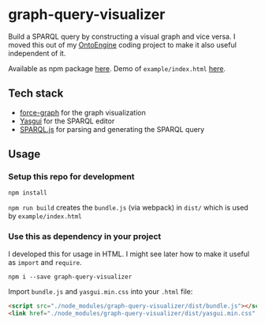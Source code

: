 # graph-query-visualizer
Build a SPARQL query by constructing a visual graph and vice versa. I moved this out of my [OntoEngine](https://github.com/benjaminaaron/OntoEngine) coding project to make it also useful independent of it.

Available as npm package [here](https://www.npmjs.com/package/graph-query-visualizer). Demo of `example/index.html` [here](https://benjaminaaron.github.io/graph-query-visualizer/).

## Tech stack

- [force-graph](https://github.com/vasturiano/force-graph/) for the graph visualization
- [Yasgui](https://github.com/TriplyDB/Yasgui) for the SPARQL editor
- [SPARQL.js](https://github.com/RubenVerborgh/SPARQL.js) for parsing and generating the SPARQL query

## Usage

### Setup this repo for development

`npm install`

`npm run build` creates the `bundle.js` (via webpack) in `dist/` which is used by `example/index.html`

### Use this as dependency in your project

I developed this for usage in HTML. I might see later how to make it useful as `import` and `require`.

`npm i --save graph-query-visualizer`

Import `bundle.js` and `yasgui.min.css` into your `.html` file:

```html
<script src="./node_modules/graph-query-visualizer/dist/bundle.js"></script>
<link href="./node_modules/graph-query-visualizer/dist/yasgui.min.css" rel="stylesheet" />
```
